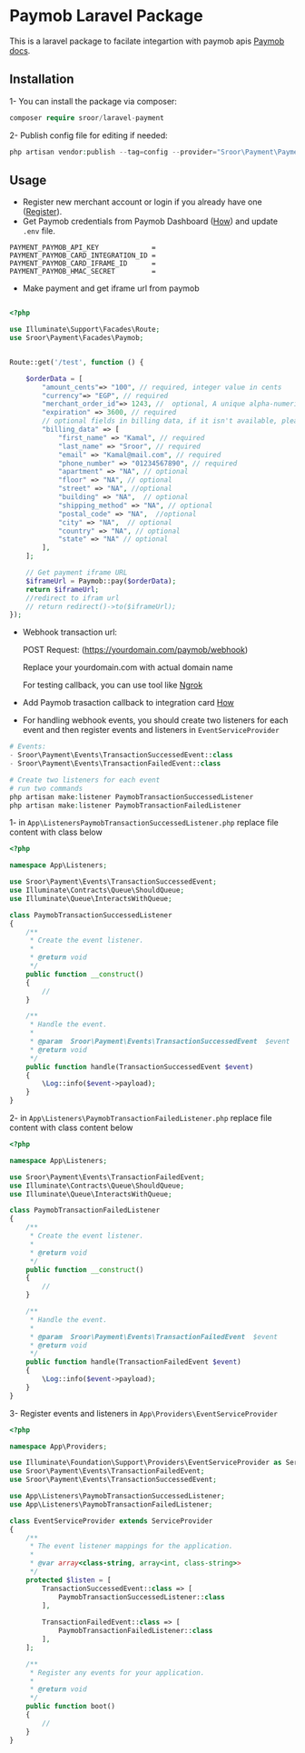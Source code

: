 # Paymob Laravel Package

This is a laravel package to facilate integartion with paymob apis [Paymob docs](https://docs.paymob.com/docs/accept-standard-redirect).

## Installation

1- You can install the package via composer:

```php
composer require sroor/laravel-payment
```

2- Publish config file for editing if needed:

```php
php artisan vendor:publish --tag=config --provider="Sroor\Payment\PaymentServiceProvider"
```

## Usage
- Register new merchant account or login if you already have one ([Register](https://accept.paymob.com/portal2/en/register?flash=true)).
- Get Paymob credentials from Paymob Dashboard ([How](https://docs.paymob.com/docs/profile)) and update `.env` file.
```
PAYMENT_PAYMOB_API_KEY             =
PAYMENT_PAYMOB_CARD_INTEGRATION_ID =
PAYMENT_PAYMOB_CARD_IFRAME_ID      =
PAYMENT_PAYMOB_HMAC_SECRET         =
```

- Make payment and get iframe url from paymob

```php

<?php

use Illuminate\Support\Facades\Route;
use Sroor\Payment\Facades\Paymob;


Route::get('/test', function () {

    $orderData = [
        "amount_cents"=> "100", // required, integer value in cents
        "currency"=> "EGP", // required
        "merchant_order_id"=> 1243, //	optional, A unique alpha-numeric value for each transaction
        "expiration" => 3600, // required
        // optional fields in billing data, if it isn't available, please send it to be "NA",
        "billing_data" => [
            "first_name" => "Kamal", // required
            "last_name" => "Sroor", // required
            "email" => "Kamal@mail.com", // required
            "phone_number" => "01234567890", // required 
            "apartment" => "NA", // optional
            "floor" => "NA", // optional
            "street" => "NA", //optional
            "building" => "NA",  // optional
            "shipping_method" => "NA", // optional
            "postal_code" => "NA",  //optional
            "city" => "NA",  // optional
            "country" => "NA", // optional
            "state" => "NA" // optional
        ],
    ];

    // Get payment iframe URL
    $iframeUrl = Paymob::pay($orderData);
    return $iframeUrl;
    //redirect to ifram url
    // return redirect()->to($iframeUrl);
});


```


- Webhook transaction url:

    POST Request: (https://yourdomain.com/paymob/webhook)

    Replace your yourdomain.com with actual domain name

    For testing callback, you can use tool like [Ngrok](https://ngrok.com) 


- Add Paymob trasaction callback to integration card [How](https://docs.paymob.com/docs/payment-integrations) 

- For handling webhook events, you should create two listeners for each event and then register events and listeners in `EventServiceProvider` 
```php 
# Events:
- Sroor\Payment\Events\TransactionSuccessedEvent::class
- Sroor\Payment\Events\TransactionFailedEvent::class

# Create two listeners for each event 
# run two commands
php artisan make:listener PaymobTransactionSuccessedListener
php artisan make:listener PaymobTransactionFailedListener

```

1- in `App\ListenersPaymobTransactionSuccessedListener.php` replace file content with class below

```php
<?php

namespace App\Listeners;

use Sroor\Payment\Events\TransactionSuccessedEvent;
use Illuminate\Contracts\Queue\ShouldQueue;
use Illuminate\Queue\InteractsWithQueue;

class PaymobTransactionSuccessedListener
{
    /**
     * Create the event listener.
     *
     * @return void
     */
    public function __construct()
    {
        //
    }

    /**
     * Handle the event.
     *
     * @param  Sroor\Payment\Events\TransactionSuccessedEvent  $event
     * @return void
     */
    public function handle(TransactionSuccessedEvent $event)
    {
        \Log::info($event->payload);
    }
}

```

2- in `App\Listeners\PaymobTransactionFailedListener.php` replace file content with class content below
```php
<?php

namespace App\Listeners;

use Sroor\Payment\Events\TransactionFailedEvent;
use Illuminate\Contracts\Queue\ShouldQueue;
use Illuminate\Queue\InteractsWithQueue;

class PaymobTransactionFailedListener
{
    /**
     * Create the event listener.
     *
     * @return void
     */
    public function __construct()
    {
        //
    }

    /**
     * Handle the event.
     *
     * @param  Sroor\Payment\Events\TransactionFailedEvent  $event
     * @return void
     */
    public function handle(TransactionFailedEvent $event)
    {
        \Log::info($event->payload);
    }
}

```
3- Register events and listeners in `App\Providers\EventServiceProvider`

```php
<?php

namespace App\Providers;

use Illuminate\Foundation\Support\Providers\EventServiceProvider as ServiceProvider;
use Sroor\Payment\Events\TransactionFailedEvent;
use Sroor\Payment\Events\TransactionSuccessedEvent;

use App\Listeners\PaymobTransactionSuccessedListener;
use App\Listeners\PaymobTransactionFailedListener;

class EventServiceProvider extends ServiceProvider
{
    /**
     * The event listener mappings for the application.
     *
     * @var array<class-string, array<int, class-string>>
     */
    protected $listen = [        
        TransactionSuccessedEvent::class => [
            PaymobTransactionSuccessedListener::class
        ],
        
        TransactionFailedEvent::class => [
            PaymobTransactionFailedListener::class
        ],
    ];

    /**
     * Register any events for your application.
     *
     * @return void
     */
    public function boot()
    {
        //
    }
}

```
